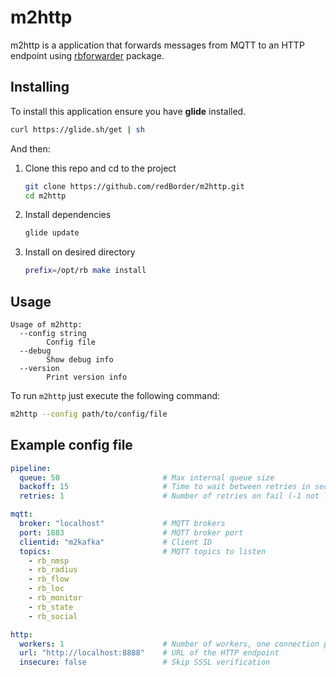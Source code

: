 # m2http

m2http is a application that forwards messages from MQTT to an HTTP
endpoint using [rbforwarder](https://github.com/redBorder/rbforwarder)
package.

## Installing

To install this application ensure you have **glide** installed.

```bash
curl https://glide.sh/get | sh
```

And then:

1. Clone this repo and cd to the project

    ```bash
    git clone https://github.com/redBorder/m2http.git
    cd m2http
    ```
2. Install dependencies

    ```bash
    glide update
    ```
3. Install on desired directory

    ```bash
    prefix=/opt/rb make install
    ```

## Usage

```
Usage of m2http:
  --config string
        Config file
  --debug
        Show debug info
  --version
        Print version info
```

To run `m2http` just execute the following command:

```bash
m2http --config path/to/config/file
```

## Example config file

```yaml
pipeline:
  queue: 50                       # Max internal queue size
  backoff: 15                     # Time to wait between retries in seconds
  retries: 1                      # Number of retries on fail (-1 not limited)

mqtt:
  broker: "localhost"             # MQTT brokers
  port: 1883                      # MQTT broker port
  clientid: "m2kafka"             # Client ID
  topics:                         # MQTT topics to listen
    - rb_nmsp
    - rb_radius
    - rb_flow
    - rb_loc
    - rb_monitor
    - rb_state
    - rb_social

http:
  workers: 1                      # Number of workers, one connection per worker
  url: "http://localhost:8888"    # URL of the HTTP endpoint
  insecure: false                 # Skip SSSL verification
```
